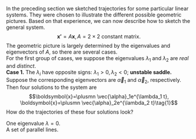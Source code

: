 In the preceding section we sketched trajectories for some particular linear systems. They were chosen to illustrate the different possible geometric pictures. Based on that experience, we can now describe how to sketch the general system.
$$\boldsymbol{x'}=A\boldsymbol{x}, A= 2\times 2 \text{ constant matrix.}$$
The geometric picture is largely determined by the eigenvalues and eigenvectors of $A$, so there are several cases.  
For the first group of cases, we suppose the eigenvalues $\lambda_1$ and $\lambda_2$ are *real* and *distinct*.  
**Case 1.** The $\lambda_i$ have opposite signs: $\lambda_1 > 0, \lambda_2 < 0$; **unstable saddle.**  
Suppose the corresponding eigenvectors are $\vec{\alpha}_1$ and $\vec{\alpha}_2$, respectively. Then four solutions to the system are
$$\boldsymbol{x}=\plusmn \vec{\alpha}_1e^{\lambda_1 t}, \boldsymbol{x}=\plusmn \vec{\alpha}_2e^{\lambda_2 t}\tag{1}$$
How do the trajectories of these four solutions look?  

One eigenvalue $\lambda = 0$.  
A set of parallel lines.

